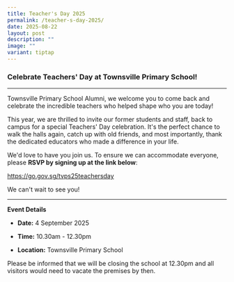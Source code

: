 ```yaml
---
title: Teacher's Day 2025
permalink: /teacher-s-day-2025/
date: 2025-08-22
layout: post
description: ""
image: ""
variant: tiptap
---
```

<h3>Celebrate Teachers' Day at Townsville Primary School!</h3>
<p></p>
<hr>
<p>Townsville Primary School Alumni, we welcome you to come back and celebrate
the incredible teachers who helped shape who you are today!</p>
<p>This year, we are thrilled to invite our former students and staff, back
to campus for a special Teachers' Day celebration. It's the perfect chance
to walk the halls again, catch up with old friends, and most importantly,
thank the dedicated educators who made a difference in your life.</p>
<p>We'd love to have you join us. To ensure we can accommodate everyone,
please <strong>RSVP by signing up at the link below</strong>:</p>
<p><a href="https://go.gov.sg/tvps25teachersday" rel="noopener nofollow" target="_blank">https://go.gov.sg/tvps25teachersday</a>
</p>
<p>We can't wait to see you!</p>
<hr>
<p><strong>Event Details</strong>
</p>
<ul>
<li>
<p><strong>Date:</strong> 4 September 2025</p>
</li>
<li>
<p><strong>Time:</strong> 10.30am - 12.30pm</p>
</li>
<li>
<p><strong>Location:</strong> Townsville Primary School</p>
</li>
</ul>
<p>Please be informed that we will be closing the school at 12.30pm and all
visitors would need to vacate the premises by then.</p>
<p></p>